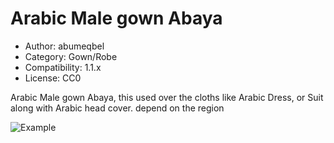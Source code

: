 # Arabic Male gown Abaya

* Author: abumeqbel
* Category: Gown/Robe
* Compatibility: 1.1.x
* License: CC0

Arabic Male gown Abaya, this used over the cloths like Arabic Dress, or Suit along with Arabic head cover. depend on the region

![Example](Male-Arabic-Abaya.png)

